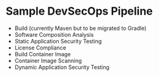 # Sample DevSecOps Pipeline

* Build (currently Maven but to be migrated to Gradle)
* Software Composition Analysis
* Static Application Security Testing
* License Compliance
* Build Container Image
* Container Image Scanning
* Dynamic Application Security Testing
